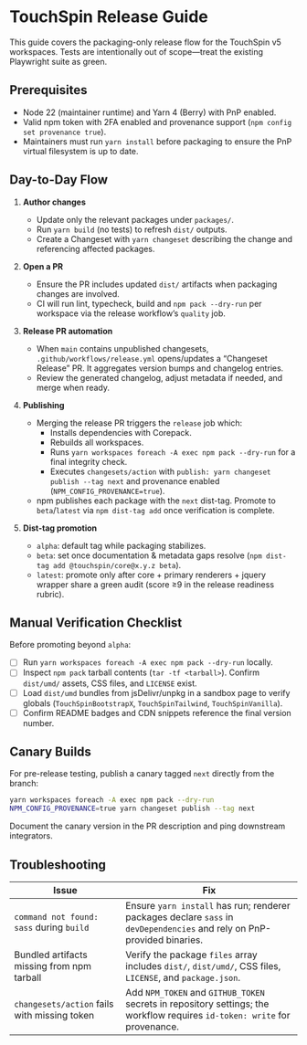 # TouchSpin Release Guide

This guide covers the packaging-only release flow for the TouchSpin v5 workspaces. Tests are intentionally out of scope—treat the existing Playwright suite as green.

## Prerequisites

- Node 22 (maintainer runtime) and Yarn 4 (Berry) with PnP enabled.
- Valid npm token with 2FA enabled and provenance support (`npm config set provenance true`).
- Maintainers must run `yarn install` before packaging to ensure the PnP virtual filesystem is up to date.

## Day-to-Day Flow

1. **Author changes**
   - Update only the relevant packages under `packages/`.
   - Run `yarn build` (no tests) to refresh `dist/` outputs.
   - Create a Changeset with `yarn changeset` describing the change and referencing affected packages.

2. **Open a PR**
   - Ensure the PR includes updated `dist/` artifacts when packaging changes are involved.
   - CI will run lint, typecheck, build and `npm pack --dry-run` per workspace via the release workflow’s `quality` job.

3. **Release PR automation**
   - When `main` contains unpublished changesets, `.github/workflows/release.yml` opens/updates a “Changeset Release” PR. It aggregates version bumps and changelog entries.
   - Review the generated changelog, adjust metadata if needed, and merge when ready.

4. **Publishing**
   - Merging the release PR triggers the `release` job which:
     - Installs dependencies with Corepack.
     - Rebuilds all workspaces.
     - Runs `yarn workspaces foreach -A exec npm pack --dry-run` for a final integrity check.
     - Executes `changesets/action` with `publish: yarn changeset publish --tag next` and provenance enabled (`NPM_CONFIG_PROVENANCE=true`).
   - npm publishes each package with the `next` dist-tag. Promote to `beta`/`latest` via `npm dist-tag add` once verification is complete.

5. **Dist-tag promotion**
   - `alpha`: default tag while packaging stabilizes.
   - `beta`: set once documentation & metadata gaps resolve (`npm dist-tag add @touchspin/core@x.y.z beta`).
   - `latest`: promote only after core + primary renderers + jquery wrapper share a green audit (score ≥9 in the release readiness rubric).

## Manual Verification Checklist

Before promoting beyond `alpha`:

- [ ] Run `yarn workspaces foreach -A exec npm pack --dry-run` locally.
- [ ] Inspect `npm pack` tarball contents (`tar -tf <tarball>`). Confirm `dist/umd/` assets, CSS files, and `LICENSE` exist.
- [ ] Load `dist/umd` bundles from jsDelivr/unpkg in a sandbox page to verify globals (`TouchSpinBootstrapX`, `TouchSpinTailwind`, `TouchSpinVanilla`).
- [ ] Confirm README badges and CDN snippets reference the final version number.

## Canary Builds

For pre-release testing, publish a canary tagged `next` directly from the branch:

```bash
yarn workspaces foreach -A exec npm pack --dry-run
NPM_CONFIG_PROVENANCE=true yarn changeset publish --tag next
```

Document the canary version in the PR description and ping downstream integrators.

## Troubleshooting

| Issue | Fix |
|-------|-----|
| `command not found: sass` during `build` | Ensure `yarn install` has run; renderer packages declare `sass` in `devDependencies` and rely on PnP-provided binaries. |
| Bundled artifacts missing from npm tarball | Verify the package `files` array includes `dist/`, `dist/umd/`, CSS files, `LICENSE`, and `package.json`. |
| `changesets/action` fails with missing token | Add `NPM_TOKEN` and `GITHUB_TOKEN` secrets in repository settings; the workflow requires `id-token: write` for provenance. |
